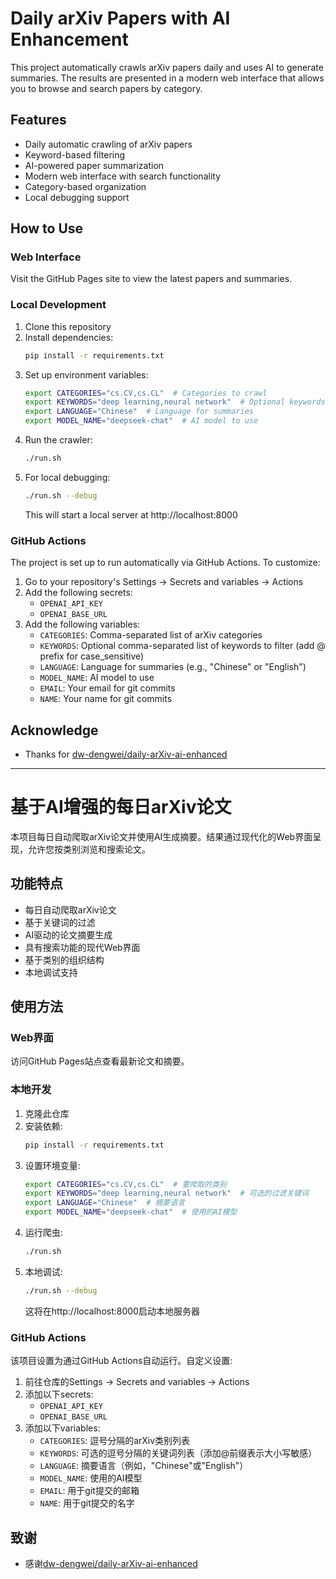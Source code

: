 # Daily arXiv Papers with AI Enhancement

This project automatically crawls arXiv papers daily and uses AI to generate summaries. The results are presented in a modern web interface that allows you to browse and search papers by category.

## Features

- Daily automatic crawling of arXiv papers
- Keyword-based filtering
- AI-powered paper summarization
- Modern web interface with search functionality
- Category-based organization
- Local debugging support

## How to Use

### Web Interface
Visit the GitHub Pages site to view the latest papers and summaries.

### Local Development
1. Clone this repository
2. Install dependencies:
   ```bash
   pip install -r requirements.txt
   ```
3. Set up environment variables:
   ```bash
   export CATEGORIES="cs.CV,cs.CL"  # Categories to crawl
   export KEYWORDS="deep learning,neural network"  # Optional keywords to filter
   export LANGUAGE="Chinese"  # Language for summaries
   export MODEL_NAME="deepseek-chat"  # AI model to use
   ```
4. Run the crawler:
   ```bash
   ./run.sh
   ```
5. For local debugging:
   ```bash
   ./run.sh --debug
   ```
   This will start a local server at http://localhost:8000

### GitHub Actions
The project is set up to run automatically via GitHub Actions. To customize:

1. Go to your repository's Settings -> Secrets and variables -> Actions
2. Add the following secrets:
   - `OPENAI_API_KEY`
   - `OPENAI_BASE_URL`
3. Add the following variables:
   - `CATEGORIES`: Comma-separated list of arXiv categories
   - `KEYWORDS`: Optional comma-separated list of keywords to filter (add @ prefix for case_sensitive)
   - `LANGUAGE`: Language for summaries (e.g., "Chinese" or "English")
   - `MODEL_NAME`: AI model to use
   - `EMAIL`: Your email for git commits
   - `NAME`: Your name for git commits

## Acknowledge

- Thanks for [dw-dengwei/daily-arXiv-ai-enhanced](https://github.com/dw-dengwei/daily-arXiv-ai-enhanced)

---

# 基于AI增强的每日arXiv论文

本项目每日自动爬取arXiv论文并使用AI生成摘要。结果通过现代化的Web界面呈现，允许您按类别浏览和搜索论文。

## 功能特点

- 每日自动爬取arXiv论文
- 基于关键词的过滤
- AI驱动的论文摘要生成
- 具有搜索功能的现代Web界面
- 基于类别的组织结构
- 本地调试支持

## 使用方法

### Web界面
访问GitHub Pages站点查看最新论文和摘要。

### 本地开发
1. 克隆此仓库
2. 安装依赖:
   ```bash
   pip install -r requirements.txt
   ```
3. 设置环境变量:
   ```bash
   export CATEGORIES="cs.CV,cs.CL"  # 要爬取的类别
   export KEYWORDS="deep learning,neural network"  # 可选的过滤关键词
   export LANGUAGE="Chinese"  # 摘要语言
   export MODEL_NAME="deepseek-chat"  # 使用的AI模型
   ```
4. 运行爬虫:
   ```bash
   ./run.sh
   ```
5. 本地调试:
   ```bash
   ./run.sh --debug
   ```
   这将在http://localhost:8000启动本地服务器

### GitHub Actions
该项目设置为通过GitHub Actions自动运行。自定义设置:

1. 前往仓库的Settings -> Secrets and variables -> Actions
2. 添加以下secrets:
   - `OPENAI_API_KEY`
   - `OPENAI_BASE_URL`
3. 添加以下variables:
   - `CATEGORIES`: 逗号分隔的arXiv类别列表
   - `KEYWORDS`: 可选的逗号分隔的关键词列表（添加@前缀表示大小写敏感）
   - `LANGUAGE`: 摘要语言（例如，"Chinese"或"English"）
   - `MODEL_NAME`: 使用的AI模型
   - `EMAIL`: 用于git提交的邮箱
   - `NAME`: 用于git提交的名字

## 致谢

- 感谢[dw-dengwei/daily-arXiv-ai-enhanced](https://github.com/dw-dengwei/daily-arXiv-ai-enhanced)

